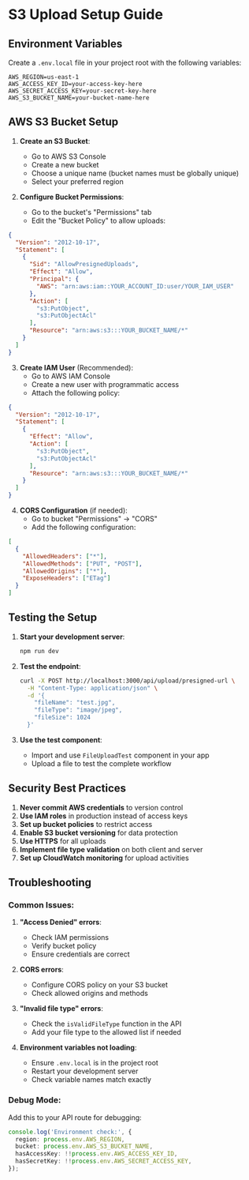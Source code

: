 # S3 Upload Setup Guide

## Environment Variables

Create a `.env.local` file in your project root with the following variables:

```env
AWS_REGION=us-east-1
AWS_ACCESS_KEY_ID=your-access-key-here
AWS_SECRET_ACCESS_KEY=your-secret-key-here
AWS_S3_BUCKET_NAME=your-bucket-name-here
```

## AWS S3 Bucket Setup

1. **Create an S3 Bucket**:
   - Go to AWS S3 Console
   - Create a new bucket
   - Choose a unique name (bucket names must be globally unique)
   - Select your preferred region

2. **Configure Bucket Permissions**:
   - Go to the bucket's "Permissions" tab
   - Edit the "Bucket Policy" to allow uploads:

```json
{
  "Version": "2012-10-17",
  "Statement": [
    {
      "Sid": "AllowPresignedUploads",
      "Effect": "Allow",
      "Principal": {
        "AWS": "arn:aws:iam::YOUR_ACCOUNT_ID:user/YOUR_IAM_USER"
      },
      "Action": [
        "s3:PutObject",
        "s3:PutObjectAcl"
      ],
      "Resource": "arn:aws:s3:::YOUR_BUCKET_NAME/*"
    }
  ]
}
```

3. **Create IAM User** (Recommended):
   - Go to AWS IAM Console
   - Create a new user with programmatic access
   - Attach the following policy:

```json
{
  "Version": "2012-10-17",
  "Statement": [
    {
      "Effect": "Allow",
      "Action": [
        "s3:PutObject",
        "s3:PutObjectAcl"
      ],
      "Resource": "arn:aws:s3:::YOUR_BUCKET_NAME/*"
    }
  ]
}
```

4. **CORS Configuration** (if needed):
   - Go to bucket "Permissions" → "CORS"
   - Add the following configuration:

```json
[
  {
    "AllowedHeaders": ["*"],
    "AllowedMethods": ["PUT", "POST"],
    "AllowedOrigins": ["*"],
    "ExposeHeaders": ["ETag"]
  }
]
```

## Testing the Setup

1. **Start your development server**:
   ```bash
   npm run dev
   ```

2. **Test the endpoint**:
   ```bash
   curl -X POST http://localhost:3000/api/upload/presigned-url \
     -H "Content-Type: application/json" \
     -d '{
       "fileName": "test.jpg",
       "fileType": "image/jpeg",
       "fileSize": 1024
     }'
   ```

3. **Use the test component**:
   - Import and use `FileUploadTest` component in your app
   - Upload a file to test the complete workflow

## Security Best Practices

1. **Never commit AWS credentials** to version control
2. **Use IAM roles** in production instead of access keys
3. **Set up bucket policies** to restrict access
4. **Enable S3 bucket versioning** for data protection
5. **Use HTTPS** for all uploads
6. **Implement file type validation** on both client and server
7. **Set up CloudWatch monitoring** for upload activities

## Troubleshooting

### Common Issues:

1. **"Access Denied" errors**:
   - Check IAM permissions
   - Verify bucket policy
   - Ensure credentials are correct

2. **CORS errors**:
   - Configure CORS policy on your S3 bucket
   - Check allowed origins and methods

3. **"Invalid file type" errors**:
   - Check the `isValidFileType` function in the API
   - Add your file type to the allowed list if needed

4. **Environment variables not loading**:
   - Ensure `.env.local` is in the project root
   - Restart your development server
   - Check variable names match exactly

### Debug Mode:

Add this to your API route for debugging:

```typescript
console.log('Environment check:', {
  region: process.env.AWS_REGION,
  bucket: process.env.AWS_S3_BUCKET_NAME,
  hasAccessKey: !!process.env.AWS_ACCESS_KEY_ID,
  hasSecretKey: !!process.env.AWS_SECRET_ACCESS_KEY,
});
```
